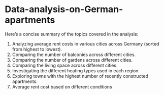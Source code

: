# Data-analysis-on-German-apartments
Here’s a concise summary of the topics covered in the analysis:
 1. Analyzing average rent costs in various cities across Germany (sorted from highest to lowest).
 2. Comparing the number of balconies across different cities.
 3. Comparing the number of gardens across different cities.
 4. Comparing the living space across different cities.
 5. Investigating the different heating types used in each region.
 6. Exploring towns with the highest number of recently constructed apartments.
 7. Average rent cost based on different conditions
